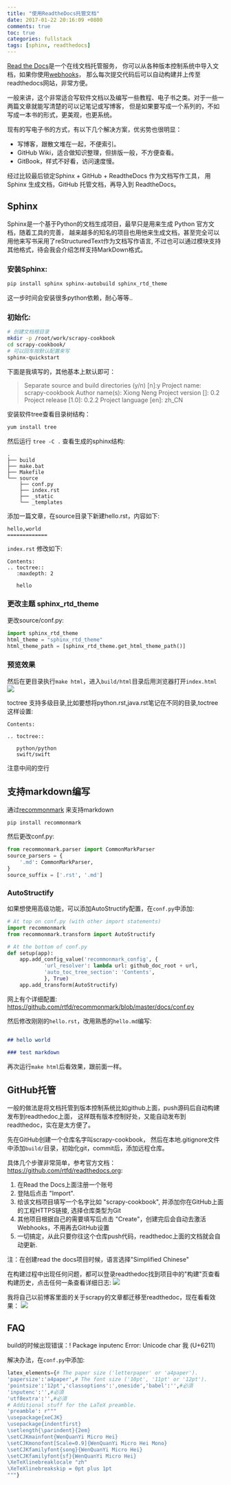 ```yaml
---
title: "使用ReadtheDocs托管文档"
date: 2017-01-22 20:16:09 +0800
comments: true
toc: true
categories: fullstack
tags: [sphinx, readthedocs]
---
```

[Read the Docs](https://readthedocs.org/)是一个在线文档托管服务，
你可以从各种版本控制系统中导入文档，如果你使用[webhooks](http://docs.readthedocs.io/en/latest/webhooks.html)，
那么每次提交代码后可以自动构建并上传至readthedocs网站，非常方便。

一般来讲，这个非常适合写软件文档以及编写一些教程、电子书之类。对于一些一两篇文章就能写清楚的可以记笔记或写博客，
但是如果要写成一个系列的，不如写成一本书的形式，更美观，也更系统。<!--more-->

现有的写电子书的方式，有以下几个解决方案，优劣势也很明显：

* 写博客，跟散文堆在一起，不便索引。
* GitHub Wiki，适合做知识整理，但排版一般，不方便查看。
* GitBook，样式不好看，访问速度慢。

经过比较最后锁定Sphinx + GitHub + ReadtheDocs 作为文档写作工具，
用 Sphinx 生成文档，GitHub 托管文档，再导入到 ReadtheDocs。

## Sphinx
Sphinx是一个基于Python的文档生成项目，最早只是用来生成 Python 官方文档，随着工具的完善，
越来越多的知名的项目也用他来生成文档，甚至完全可以用他来写书采用了reStructuredText作为文档写作语言,
不过也可以通过模块支持其他格式，待会我会介绍怎样支持MarkDown格式。

### 安装Sphinx:
``` bash
pip install sphinx sphinx-autobuild sphinx_rtd_theme
```
这一步时间会安装很多python依赖，耐心等等..

### 初始化:
``` bash
# 创建文档根目录
mkdir -p /root/work/scrapy-cookbook
cd scrapy-cookbook/
# 可以回车按默认配置来写
sphinx-quickstart
```
下面是我填写的，其他基本上默认即可：

> Separate source and build directories (y/n) [n]:y
> Project name: scrapy-cookbook
> Author name(s): Xiong Neng
> Project version []: 0.2
> Project release [1.0]: 0.2.2
> Project language [en]: zh_CN

安装软件tree查看目录树结构：
``` bash
yum install tree
```

然后运行 `tree -C .` 查看生成的sphinx结构:
```
.
├── build
├── make.bat
├── Makefile
└── source
    ├── conf.py
    ├── index.rst
    ├── _static
    └── _templates
```

添加一篇文章，在source目录下新建hello.rst，内容如下:
```
hello,world
=============
```

`index.rst` 修改如下:
```
Contents:
.. toctree::
   :maxdepth: 2

   hello
```

### 更改主题 sphinx_rtd_theme
更改source/conf.py:
``` python
import sphinx_rtd_theme
html_theme = "sphinx_rtd_theme"
html_theme_path = [sphinx_rtd_theme.get_html_theme_path()]
```

### 预览效果
然后在更目录执行`make html`，进入`build/html`目录后用浏览器打开`index.html`
![](http://xnstatic-1253397658.cossh.myqcloud.com/rtd01.png)

toctree 支持多级目录,比如要想将python.rst,java.rst笔记在不同的目录,toctree这样设置:
```
Contents:

.. toctree::

   python/python
   swift/swift

```
注意中间的空行

## 支持markdown编写
通过[recommonmark](https://recommonmark.readthedocs.io/en/latest/) 来支持markdown
``` bash
pip install recommonmark
```

然后更改conf.py:
``` python
from recommonmark.parser import CommonMarkParser
source_parsers = {
    '.md': CommonMarkParser,
}
source_suffix = ['.rst', '.md']
```

### AutoStructify
如果想使用高级功能，可以添加AutoStructify配置，在`conf.py`中添加:
``` python
# At top on conf.py (with other import statements)
import recommonmark
from recommonmark.transform import AutoStructify

# At the bottom of conf.py
def setup(app):
    app.add_config_value('recommonmark_config', {
            'url_resolver': lambda url: github_doc_root + url,
            'auto_toc_tree_section': 'Contents',
            }, True)
    app.add_transform(AutoStructify)
```

网上有个详细配置: <https://github.com/rtfd/recommonmark/blob/master/docs/conf.py>

然后修改刚刚的`hello.rst`，改用熟悉的`hello.md`编写:
``` md

## hello world

### test markdown

```
再次运行`make html`后看效果，跟前面一样。

## GitHub托管
一般的做法是将文档托管到版本控制系统比如github上面，push源码后自动构建发布到readthedoc上面，
这样既有版本控制好处，又能自动发布到readthedoc，实在是太方便了。

先在GitHub创建一个仓库名字叫scrapy-cookbook，
然后在本地.gitignore文件中添加`build/`目录，初始化git，commit后，添加远程仓库。

具体几个步骤非常简单，参考官方文档：<https://github.com/rtfd/readthedocs.org>:

1. 在Read the Docs上面注册一个账号
2. 登陆后点击 "Import".
3. 给该文档项目填写一个名字比如 "scrapy-cookbook", 并添加你在GitHub上面的工程HTTPS链接, 选择仓库类型为Git
4. 其他项目根据自己的需要填写后点击 "Create"，创建完后会自动去激活Webhooks，不用再去GitHub设置
5. 一切搞定，从此只要你往这个仓库push代码，readthedoc上面的文档就会自动更新.

注：在创建read the docs项目时候，语言选择"Simplified Chinese"

在构建过程中出现任何问题，都可以登录readthedoc找到项目中的"构建"页查看构建历史，点击任何一条查看详细日志:
![](http://xnstatic-1253397658.cossh.myqcloud.com/rtd02.png)

我将自己以前博客里面的关于scrapy的文章都迁移至readthedoc，现在看看效果：
![](http://xnstatic-1253397658.cossh.myqcloud.com/rtd03.png)

## FAQ

build的时候出现错误：! Package inputenc Error: Unicode char 我 (U+6211)

解决办法，在`conf.py`中添加:
``` python
latex_elements={# The paper size ('letterpaper' or 'a4paper').
'papersize':'a4paper',# The font size ('10pt', '11pt' or '12pt').
'pointsize':'12pt','classoptions':',oneside','babel':'',#必須
'inputenc':'',#必須
'utf8extra':'',#必須
# Additional stuff for the LaTeX preamble.
'preamble': r"""
\usepackage{xeCJK}
\usepackage{indentfirst}
\setlength{\parindent}{2em}
\setCJKmainfont{WenQuanYi Micro Hei}
\setCJKmonofont[Scale=0.9]{WenQuanYi Micro Hei Mono}
\setCJKfamilyfont{song}{WenQuanYi Micro Hei}
\setCJKfamilyfont{sf}{WenQuanYi Micro Hei}
\XeTeXlinebreaklocale "zh"
\XeTeXlinebreakskip = 0pt plus 1pt
"""}
```


